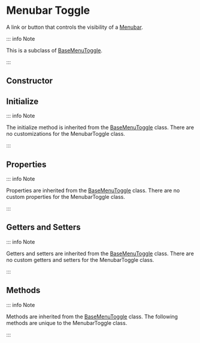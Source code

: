 # Menubar Toggle

A link or button that controls the visibility of a [Menubar](./menubar).

::: info Note

This is a subclass of [BaseMenuToggle](./base-menu-toggle).

:::

## Constructor

## Initialize

::: info Note

The initialize method is inherited from the [BaseMenuToggle](./base-menu-toggle#initialize) class. There are no customizations for the MenubarToggle class.

:::

## Properties

::: info Note

Properties are inherited from the [BaseMenuToggle](./base-menu-toggle#properties) class. There are no custom properties for the MenubarToggle class.

:::

## Getters and Setters

::: info Note

Getters and setters are inherited from the [BaseMenuToggle](./base-menu-toggle#getters-and-setters) class. There are no custom getters and setters for the MenubarToggle class.

:::

## Methods

::: info Note

Methods are inherited from the [BaseMenuToggle](./base-menu-toggle#methods) class. The following methods are unique to the MenubarToggle class.

:::
